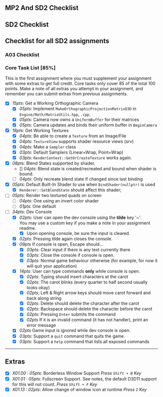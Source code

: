 MP2 And SD2 Checklist
------

## SD2 Checklist

Checklist for all SD2 assignments
------

### A03 Checklist

### Core Task List [85%]

This is the first assignment where you must supplement your assignment with some extras to get full credit.  Core tasks
only cover 85 of the total 100 points.  Make a note of all extras you attempt in your assignment,
and remember you can submit extras from previous assignments.

- [x] *15pts*: Get a Working Orthographic Camera
    - [x] *05pts*: Implement `MakeOrthographicProjectionMatrixD3D` in `Engine/Math/MatrixUtils.hpp`, `.cpp`.  
    - [x] *05pts*: Camera now owns a `UniformBuffer` for their matrices
    - [x] *05pts*: Camera updates and binds their uniform buffer in `BeginCamera`
- [x] *18pts*: Get Working Textures
    - [x] *04pts*: Be able to create a `Texture` from an Image/File
    - [x] *04pts*: `TextureView` supports shader resource views (srv)
    - [x] *04pts*: Make a `Sampler` class
    - [x] *03pts*: Default Samplers (Linear+Wrap, Point+Wrap)
    - [x] *03pts*: `RenderContext::GetOrCreateTexture` works again.
- [x] *08pts*: Blend States supported by shader.
    - [] *04pts*: Blend state is created/recreated and bound when shader is bound.
    - [ ] *04pts*: Only recreate blend state if changed since last binding
- [x] *05pts*: Default Built-In Shader to use when `BindShader(nullptr)` is used
    - [x] `Renderer::SetBlendState` should affect this shader;
- [ ] *05pts*: Render two textured quads on screen
    - [ ] *04pts*: One using an invert color shader
    - [ ] *01pts*: One default
- [ ] *34pts*: Dev Console
    - [x] *02pts*: User can open the dev console using the **tilde** key '\~'.  
                   You may use a custom key if you make a note in your assignment readme.
        - [x] Upon opening console, be sure the input is cleared.
    - [x] *02pts*: Pressing tilde again closes the console.
    - [x] *09pts* If console is open, Escape should...
        - [x] *03pts*: Clear input if there is any text currently there
        - [x] *03pts*: Close the console if console is open.
        - [x] *03pts*: Normal game behaviour otherwise (for example, for now it will quit your application)
    - [x] *14pts*: User can type commands **only** while console is open.
        - [x] *02pts*: Typing should insert characters at the carot
        - [x] *02pts*: The carot blinks (every quarter to half second usually looks okay)
        - [x] *02pts*; Left & Right arrow keys should move carot forward and back along string
        - [x] *02pts*: Delete should delete the character after the carot
        - [x] *02pts*: Backspace should delete the character before the carot
        - [x] *02pts*: Pressing `Enter` submits the command
        - [x] *02pts* If it is an invalid command (it has not handler), print an error message
    - [x] *02pts* Game input is ignored while dev console is open.
    - [x] *03pts*: Support a `quit` command that quits the game.
    - [x] *03pts*: Support a `help` command that lists all exposed commands

------

## Extras

- [x] *X01.00 : 05pts*:  Borderless Window Support *Press `Shift + B` Key*
- [x] *X01.01 : 05pts*:  Fullscreen Support.  See notes, the default D3D11 support for this will not count. *Press `Shift + F` Key*
- [x] *X01.13 : 02pts*:  Allow change of window icon at runtime *Press `I` Key*

